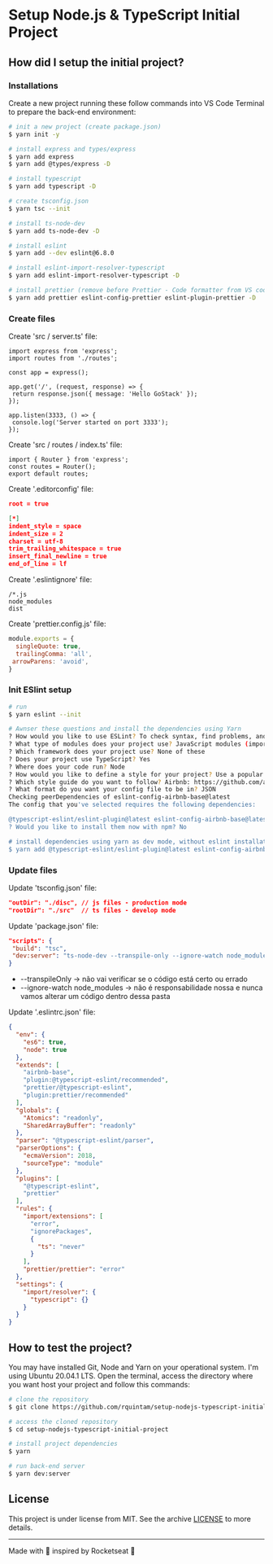 # Setup Node.js & TypeScript Initial Project

## How did I setup the initial project?

### Installations

Create a new project running these follow commands into VS Code Terminal to prepare the back-end environment:

```bash
# init a new project (create package.json)
$ yarn init -y

# install express and types/express
$ yarn add express
$ yarn add @types/express -D

# install typescript
$ yarn add typescript -D

# create tsconfig.json
$ yarn tsc --init

# install ts-node-dev
$ yarn add ts-node-dev -D

# install eslint
$ yarn add --dev eslint@6.8.0

# install eslint-import-resolver-typescript
$ yarn add eslint-import-resolver-typescript -D

# install prettier (remove before Prettier - Code formatter from VS code)
$ yarn add prettier eslint-config-prettier eslint-plugin-prettier -D
```

### Create files

Create 'src / server.ts' file:

```tsx
import express from 'express';
import routes from './routes';

const app = express();

app.get('/', (request, response) => {
 return response.json({ message: 'Hello GoStack' });
});

app.listen(3333, () => {
 console.log('Server started on port 3333');
});
```

Create 'src / routes / index.ts' file:

```tsx
import { Router } from 'express';
const routes = Router();
export default routes;
```

Create '.editorconfig' file:

```json
root = true

[*]
indent_style = space
indent_size = 2
charset = utf-8
trim_trailing_whitespace = true
insert_final_newline = true
end_of_line = lf
```

Create '.eslintignore' file:

```plan_text
/*.js
node_modules
dist
```

Create 'prettier.config.js' file:

```jsx
module.exports = {
  singleQuote: true,
  trailingComma: 'all',
 arrowParens: 'avoid',
}
```

### Init ESlint setup

```bash
# run
$ yarn eslint --init

# Awnser these questions and install the dependencies using Yarn
? How would you like to use ESLint? To check syntax, find problems, and enforce code style
? What type of modules does your project use? JavaScript modules (import/export)
? Which framework does your project use? None of these
? Does your project use TypeScript? Yes
? Where does your code run? Node
? How would you like to define a style for your project? Use a popular style guide
? Which style guide do you want to follow? Airbnb: https://github.com/airbnb/javascript
? What format do you want your config file to be in? JSON
Checking peerDependencies of eslint-config-airbnb-base@latest
The config that you've selected requires the following dependencies:

@typescript-eslint/eslint-plugin@latest eslint-config-airbnb-base@latest eslint@^5.16.0 || ^6.8.0 || ^7.2.0 eslint-plugin-import@^2.22.1 @typescript-eslint/parser@latest
? Would you like to install them now with npm? No

# install dependencies using yarn as dev mode, without eslint installation
$ yarn add @typescript-eslint/eslint-plugin@latest eslint-config-airbnb-base@latest eslint-plugin-import@^2.22.1 @typescript-eslint/parser@latest -D
```

### Update files

Update 'tsconfig.json' file:

```json
"outDir": "./disc", // js files - production mode
"rootDir": "./src"  // ts files - develop mode
```

Update 'package.json' file:

```json
"scripts": {
 "build": "tsc",
 "dev:server": "ts-node-dev --transpile-only --ignore-watch node_modules src/server.ts"
}
```

- --transpileOnly → não vai verificar se o código está certo ou errado
- --ignore-watch node_modules → não é responsabilidade nossa e nunca vamos alterar um código dentro dessa pasta

Update '.eslintrc.json' file:

```json
{
  "env": {
    "es6": true,
    "node": true
  },
  "extends": [
    "airbnb-base",
    "plugin:@typescript-eslint/recommended",
    "prettier/@typescript-eslint",
    "plugin:prettier/recommended"
  ],
  "globals": {
    "Atomics": "readonly",
    "SharedArrayBuffer": "readonly"
  },
  "parser": "@typescript-eslint/parser",
  "parserOptions": {
    "ecmaVersion": 2018,
    "sourceType": "module"
  },
  "plugins": [
    "@typescript-eslint",
    "prettier"
  ],
  "rules": {
    "import/extensions": [
      "error",
      "ignorePackages",
      {
        "ts": "never"
      }
    ],
    "prettier/prettier": "error"
  },
  "settings": {
    "import/resolver": {
      "typescript": {}
    }
  }
}
```

## How to test the project?

You may have installed Git, Node and Yarn on your operational system. I'm using Ubuntu 20.04.1 LTS. Open the terminal, access the directory where you want host your project and follow this commands:

```bash
# clone the repository
$ git clone https://github.com/rquintam/setup-nodejs-typescript-initial-project

# access the cloned repository
$ cd setup-nodejs-typescript-initial-project

# install project dependencies
$ yarn

# run back-end server
$ yarn dev:server
```

## License

This project is under license from MIT. See the archive [LICENSE](https://github.com/rquintam/setup-nodejs-typescript-initial-project/blob/master/LICENSE) to more details.

---

Made with 💙️ inspired by Rocketseat 🚀️
